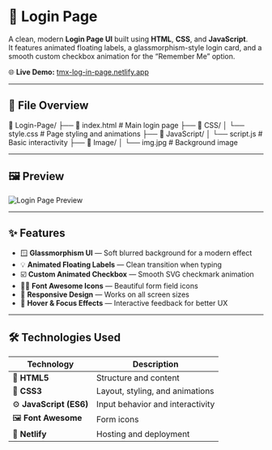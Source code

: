 # 🔐 Login Page

A clean, modern **Login Page UI** built using **HTML**, **CSS**, and **JavaScript**.  
It features animated floating labels, a glassmorphism-style login card, and a smooth custom checkbox animation for the “Remember Me” option.

🌐 **Live Demo:** [tmx-log-in-page.netlify.app](https://tmx-log-in-page.netlify.app/)

---

## 📁 File Overview

📂 Login-Page/
├── 📄 index.html # Main login page
├── 📁 CSS/
│ └── style.css # Page styling and animations
├── 📁 JavaScript/
│ └── script.js # Basic interactivity
├── 📁 Image/
│ └── img.jpg # Background image

---

## 🖼️ Preview

![Login Page Preview](/Image/preview.png)

---

## ✨ Features

- 🪟 **Glassmorphism UI** — Soft blurred background for a modern effect
- 💡 **Animated Floating Labels** — Clean transition when typing
- ☑️ **Custom Animated Checkbox** — Smooth SVG checkmark animation
- 🧍‍♂️ **Font Awesome Icons** — Beautiful form field icons
- 📱 **Responsive Design** — Works on all screen sizes
- 🎨 **Hover & Focus Effects** — Interactive feedback for better UX

---

## 🛠️ Technologies Used

| Technology              | Description                      |
| ----------------------- | -------------------------------- |
| 🧩 **HTML5**            | Structure and content            |
| 🎨 **CSS3**             | Layout, styling, and animations  |
| ⚙️ **JavaScript (ES6)** | Input behavior and interactivity |
| 🖼️ **Font Awesome**     | Form icons                       |
| 🌆 **Netlify**          | Hosting and deployment           |
